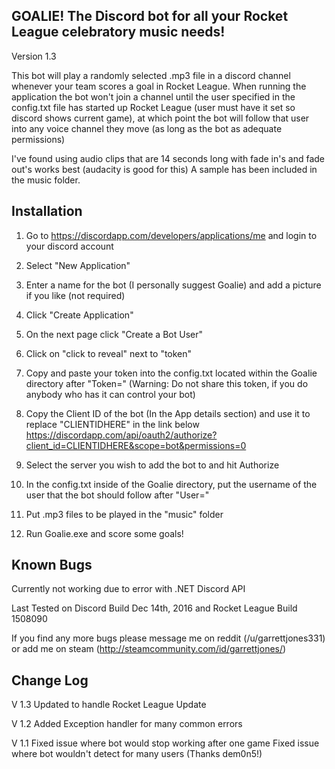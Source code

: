 GOALIE! The Discord bot for all your Rocket League celebratory music needs!
-------------------------------
Version 1.3

This bot will play a randomly selected .mp3 file in a discord channel whenever your team scores a goal in Rocket League.
When running the application the bot won't join a channel until the user specified in the config.txt file
has started up Rocket League (user must have it set so discord shows current game), at which point the bot 
will follow that user into any voice channel they move (as long as the bot as adequate permissions)

I've found using audio clips that are 14 seconds long with fade in's and fade out's works best (audacity is good for this)
A sample has been included in the music folder.

Installation
------------------------------
1.	Go to https://discordapp.com/developers/applications/me and login to your discord account

2.	Select "New Application"

3.	Enter a name for the bot (I personally suggest Goalie) and add a picture if you like (not required)

4.	Click "Create Application"

5.	On the next page click "Create a Bot User"

6.	Click on "click to reveal" next to "token" 

7.	Copy and paste your token into the config.txt located within the Goalie directory after "Token="
	(Warning: Do not share this token, if you do anybody who has it can control your bot)

8.	Copy the Client ID of the bot (In the App details section) and use it to replace "CLIENTIDHERE" in the link below
	https://discordapp.com/api/oauth2/authorize?client_id=CLIENTIDHERE&scope=bot&permissions=0

9.	Select the server you wish to add the bot to and hit Authorize

10.	In the config.txt inside of the Goalie directory, put the username of the user that the bot should follow after "User="

11. Put .mp3 files to be played in the "music" folder

12. Run Goalie.exe and score some goals!

Known Bugs
------------------------------
Currently not working due to error with .NET Discord API

Last Tested on Discord Build Dec 14th, 2016 and Rocket League Build 1508090

If you find any more bugs please message me on reddit (/u/garrettjones331) or add me on steam (http://steamcommunity.com/id/garrettjones/)

Change Log
------------------------------
V 1.3
Updated to handle Rocket League Update

V 1.2
Added Exception handler for many common errors

V 1.1
Fixed issue where bot would stop working after one game
Fixed issue where bot wouldn't detect for many users (Thanks dem0n5!)
